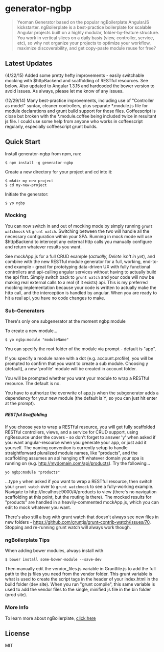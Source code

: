 # generator-ngbp

> Yeoman Generator based on the popular ngBoilerplate AngularJS kickstarter.  ngBoilerplate is a best-practice boilerplate for scalable Angular projects built on a highly modular, folder-by-feature structure.  You work in vertical slices on a daily basis (view, controller, service, etc), so why not organize your projects to optimize your workflow, maximize discoverability, and get copy-paste module reuse for free?

## Latest Updates
(4/22/15) Added some pretty hefty improvements - easily switchable mocking with $httpBackend and scaffolding of RESTful resources.  See below. Also updated to Angular 1.3.15 and hardcoded the bower version to avoid issues.  As always, please let me know of any issues.

(12/29/14) Many best-practice improvements, including use of "Controller as model" syntax, cleaner controllers, plus separate \*.module.js file for module declarations and
grunt build support for those files.
Coffeescript is close but broken with the *.module.coffee being included twice in resultant js file.  I could use some help from anyone who works
in coffeescript regularly, especially coffeescript grunt builds. 

## Quick Start

Install generator-ngbp from npm, run:

```
$ npm install -g generator-ngbp
```

Create a new directory for your project and cd into it:

```
$ mkdir my-new-project
$ cd my-new-project
```

Initiate the generator:

```
$ yo ngbp
```
### Mocking
You can now switch in and out of mocking mode by simply running ```grunt watchmock``` vs ```grunt watch```.  Switching between the two will handle all the necessary configuration within your SPA. Running in mock mode will use $httpBackend to intercept any external http calls you manually configure and return whatever results you want.

See mockApp.js for a full CRUD example (*actually, Delete isn't in yet*), and combine with the new RESTful module generator for a full, working, end-to-end example - great for prototyping data-driven UX with fully functional controllers and api-calling angular services without having to actually build the api first.  Simply switch back to ```grunt watch``` and your code will now be making real external calls to a real (if it exists) api.  This is my preferred mocking implementation because your code is written to actually make the http call, and the interception is handled by angular.  When you are ready to hit a real api, you have no code changes to make.

### Sub-Generators

There's only one subgenerator at the moment
    ngbp:module

To create a new module...

```
$ yo ngbp:module "moduleName"
```

You can specify the root folder of the module via prompt - default is "app".

If you specify a module name with a dot (e.g. account.profile), you will be prompted to confirm that you want to create a sub module. Choosing y (default), a new 'profile' module will be created in account folder.

You will be prompted whether you want your module to wrap a RESTful resource.  The default is no.

You have to authorize the overwrite of app.js when the subgenerator adds a dependency for your new module (the default is Y, so you can just hit enter at the prompt).

##### RESTful Scaffolding
If you choose yes to wrap a RESTful resource, you will get fully scaffolded RESTful controllers, views, and a service for CRUD support, using ngResource under the covers - so don't forget to answer 'y' when asked if you want angular-resource when you generate your app, or just add it yourself.  The naming convention is currently setup to handle straightforward pluralized module names, like "products", and the scaffolding assumes an api hanging off whatever domain your spa is running on (e.g. http://mydomain.com/api/products).  Try the following...
```
yo ngbp:module "products"
```
...type ```y``` when asked if you want to wrap a RESTful resource, then switch your ```grunt watch``` over to ```grunt watchmock``` to see a fully-working example.  Navigate to http://localhost:9000/#/products to view (there's no navigation scaffolding at this point, but the routing is there).  The mocked results for "products" are handled in a heavily-commented mockApp.js, which you can edit to mock whatever you want.

There's also still a bug with grunt watch that doesn't always see new files in new folders - https://github.com/gruntjs/grunt-contrib-watch/issues/70. Stopping and
re-running grunt watch will always work though.

### ngBoilerplate Tips

When adding bower modules, always install with
```
$ bower install some-bower-module --save-dev
```
Then manually edit the vendor_files.js variable in Gruntfile.js to add the full path to the js files you need from the vendor folder.
This grunt variable is what is used to create the script tags in the header of your index.html in the build folder (dev site).
When you run "grunt compile", this same variable is used to add the vendor files to the single, minified js file in the bin folder (prod site).

### More Info

To learn more about ngBoilerplate, [click here](https://github.com/ngbp/ngbp)



## License

MIT
